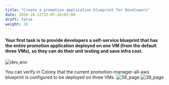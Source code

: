 ```yaml
---
title: "Create a promotion application blueprint for Developers"
date: 2020-10-22T15:07:26+03:00
draft: false
weight: 28
---
```

	
#### Your first task is to provide developers a self-service blueprint that has the entire promotion application deployed on one VM (from the default three VMs), so they can do their unit testing and save infra cost.

![dev_env](/images/module1/dev_env.png)

You can verify in Colony that the current promotion-manager-all-aws​ blueprint is configured to be deployed on three VMs.
![38_page](/images/module1/38_page.png)
![39_page](/images/module1/39_page.png)
